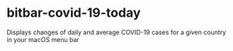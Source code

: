 # bitbar-covid-19-today
Displays changes of daily and average COVID-19 cases for a given country in your macOS menu bar
